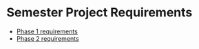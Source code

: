 Semester Project Requirements
=============================
- [Phase 1 requirements](Phase-1-requirements.md)
- [Phase 2 requirements](Phase-2-requirements.md)
